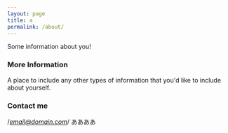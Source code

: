 ```yaml
---
layout: page
title: a
permalink: /about/
---
```


Some information about you!

### More Information

A place to include any other types of information that you'd like to include about yourself.

### Contact me

/*[email@domain.com](mailto:email@domain.com)*/
ああああ
